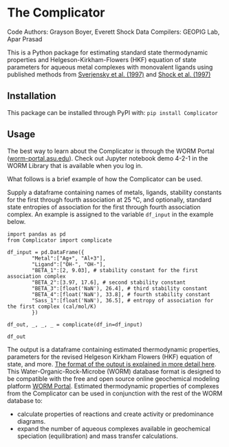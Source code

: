 # The Complicator

Code Authors: Grayson Boyer, Everett Shock
Data Compilers: GEOPIG Lab, Apar Prasad

This is a Python package for estimating standard state thermodynamic properties and Helgeson-Kirkham-Flowers (HKF) equation of state parameters for aqueous metal complexes with monovalent ligands using published methods from [Sverjensky et al. (1997)](https://doi.org/10.1016/s0016-7037(97)00009-4) and [Shock et al. (1997)](https://doi.org/10.1016/S0016-7037(96)00339-0)

## Installation

This package can be installed through PyPI with:
`pip install Complicator`

## Usage

The best way to learn about the Complicator is through the WORM Portal ([worm-portal.asu.edu](worm-portal.asu.edu)). Check out Jupyter notebook demo 4-2-1 in the WORM Library that is available when you log in.

What follows is a brief example of how the Complicator can be used.

Supply a dataframe containing names of metals, ligands, stability constants for the first through fourth association at 25 °C, and optionally, standard state entropies of association for the first through fourth association complex. An example is assigned to the variable `df_input` in the example below.

```
import pandas as pd
from Complicator import complicate

df_input = pd.DataFrame({
        "Metal":["Ag+", "Al+3"],
        "Ligand":["OH-", "OH-"],
        "BETA_1":[2, 9.03], # stability constant for the first association complex
        "BETA_2":[3.97, 17.6], # second stability constant
        "BETA_3":[float('NaN'), 26.4], # third stability constant
        "BETA_4":[float('NaN'), 33.8], # fourth stability constant
        "Sass_1":[float('NaN'), 36.5], # entropy of association for the first complex (cal/mol/K)
        })

df_out, _, _, _ = complicate(df_in=df_input)

df_out
```

The output is a dataframe containing estimated thermodynamic properties, parameters for the revised Helgeson Kirkham Flowers (HKF) equation of state, and more. [The format of the output is explained in more detail here](https://worm-portal.asu.edu/docs/database/). This Water-Organic-Rock-Microbe (WORM) database format is designed to be compatible with the free and open source online geochemical modeling platform [WORM Portal](https://worm-portal.asu.edu/). Estimated thermodynamic properties of complexes from the Complicator can be used in conjunction with the rest of the WORM database to:
- calculate properties of reactions and create activity or predominance diagrams.
- expand the number of aqueous complexes available in geochemical speciation (equilibration) and mass transfer calculations.